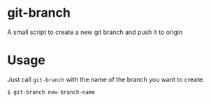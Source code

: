 # git-branch
A small script to create a new git branch and push it to origin

# Usage

Just call `git-branch` with the name of the branch you want to create.

```sh
$ git-branch new-branch-name
```
